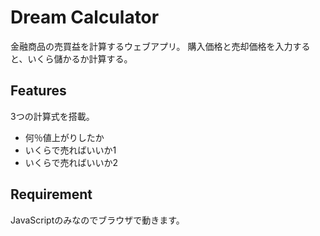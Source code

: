 # Dream Calculator
金融商品の売買益を計算するウェブアプリ。
購入価格と売却価格を入力すると、いくら儲かるか計算する。


## Features
3つの計算式を搭載。
* 何％値上がりしたか
* いくらで売ればいいか1
* いくらで売ればいいか2

## Requirement
JavaScriptのみなのでブラウザで動きます。
